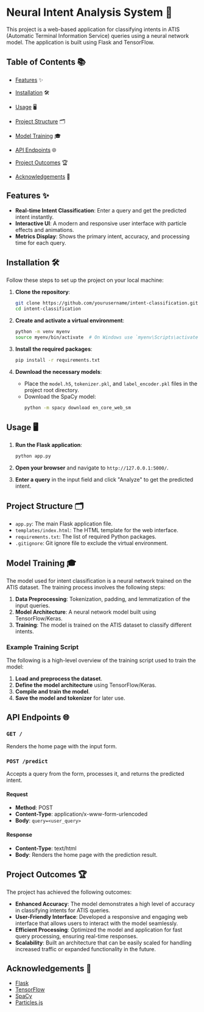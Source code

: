 # Neural Intent Analysis System 🧠

This project is a web-based application for classifying intents in ATIS (Automatic Terminal Information Service) queries using a neural network model. The application is built using Flask and TensorFlow.

## Table of Contents 📚

- [Features](#features) ✨
- [Installation](#installation) 🛠️
- [Usage](#usage) 🖥️
- [Project Structure](#project-structure) 🗂️
- [Model Training](#model-training) 🎓
- [API Endpoints](#api-endpoints) 🌐
- [Project Outcomes](#project-outcomes) 🏆

- [Acknowledgements](#acknowledgements) 🙏

## Features ✨

- **Real-time Intent Classification**: Enter a query and get the predicted intent instantly.
- **Interactive UI**: A modern and responsive user interface with particle effects and animations.
- **Metrics Display**: Shows the primary intent, accuracy, and processing time for each query.

## Installation 🛠️

Follow these steps to set up the project on your local machine:

1. **Clone the repository**:
    ```bash
    git clone https://github.com/yourusername/intent-classification.git
    cd intent-classification
    ```

2. **Create and activate a virtual environment**:
    ```bash
    python -m venv myenv
    source myenv/bin/activate  # On Windows use `myenv\Scripts\activate`
    ```

3. **Install the required packages**:
    ```bash
    pip install -r requirements.txt
    ```

4. **Download the necessary models**:
    - Place the `model.h5`, `tokenizer.pkl`, and `label_encoder.pkl` files in the project root directory.
    - Download the SpaCy model:
      ```bash
      python -m spacy download en_core_web_sm
      ```

## Usage 🖥️

1. **Run the Flask application**:
    ```bash
    python app.py
    ```

2. **Open your browser** and navigate to `http://127.0.0.1:5000/`.

3. **Enter a query** in the input field and click "Analyze" to get the predicted intent.

## Project Structure 🗂️

- `app.py`: The main Flask application file.
- `templates/index.html`: The HTML template for the web interface.
- `requirements.txt`: The list of required Python packages.
- `.gitignore`: Git ignore file to exclude the virtual environment.

## Model Training 🎓

The model used for intent classification is a neural network trained on the ATIS dataset. The training process involves the following steps:

1. **Data Preprocessing**: Tokenization, padding, and lemmatization of the input queries.
2. **Model Architecture**: A neural network model built using TensorFlow/Keras.
3. **Training**: The model is trained on the ATIS dataset to classify different intents.

### Example Training Script

The following is a high-level overview of the training script used to train the model:

1. **Load and preprocess the dataset**.
2. **Define the model architecture** using TensorFlow/Keras.
3. **Compile and train the model**.
4. **Save the model and tokenizer** for later use.

## API Endpoints 🌐

### `GET /`

Renders the home page with the input form.

### `POST /predict`

Accepts a query from the form, processes it, and returns the predicted intent.

#### Request

- **Method**: POST
- **Content-Type**: application/x-www-form-urlencoded
- **Body**: `query=<user_query>`

#### Response

- **Content-Type**: text/html
- **Body**: Renders the home page with the prediction result.

## Project Outcomes 🏆

The project has achieved the following outcomes:

- **Enhanced Accuracy**: The model demonstrates a high level of accuracy in classifying intents for ATIS queries.
- **User-Friendly Interface**: Developed a responsive and engaging web interface that allows users to interact with the model seamlessly.
- **Efficient Processing**: Optimized the model and application for fast query processing, ensuring real-time responses.
- **Scalability**: Built an architecture that can be easily scaled for handling increased traffic or expanded functionality in the future.


## Acknowledgements 🙏

- [Flask](https://flask.palletsprojects.com/)
- [TensorFlow](https://www.tensorflow.org/)
- [SpaCy](https://spacy.io/)
- [Particles.js](https://vincentgarreau.com/particles.js/)
